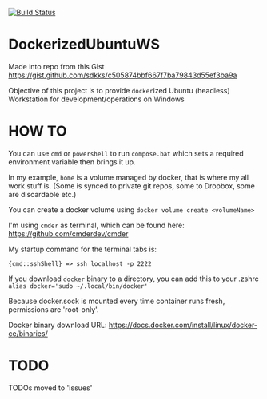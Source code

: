 [![Build Status](https://travis-ci.org/sdkks/DockerizedUbuntuWS.svg?branch=master)](https://travis-ci.org/sdkks/DockerizedUbuntuWS)

# DockerizedUbuntuWS
Made into repo from this Gist https://gist.github.com/sdkks/c505874bbf667f7ba79843d55ef3ba9a

Objective of this project is to provide `docker`ized Ubuntu (headless) Workstation for development/operations on Windows

# HOW TO
You can use `cmd` or `powershell` to run `compose.bat` which sets a required environment variable then brings it up.

In my example, `home` is a volume managed by docker, that is where my all work stuff is. (Some is synced to private git repos, some to Dropbox, some are discardable etc.)

You can create a docker volume using `docker volume create <volumeName>`

I'm using `cmder` as terminal, which can be found here: https://github.com/cmderdev/cmder

My startup command for the terminal tabs is: 
```
{cmd::sshShell} => ssh localhost -p 2222
```

If you download `docker` binary to a directory, you can add this to your .zshrc
`alias docker='sudo ~/.local/bin/docker'`

Because docker.sock is mounted every time container runs fresh, permissions are 'root-only'. 

Docker binary download URL:
https://docs.docker.com/install/linux/docker-ce/binaries/

# TODO 
TODOs moved to 'Issues'
